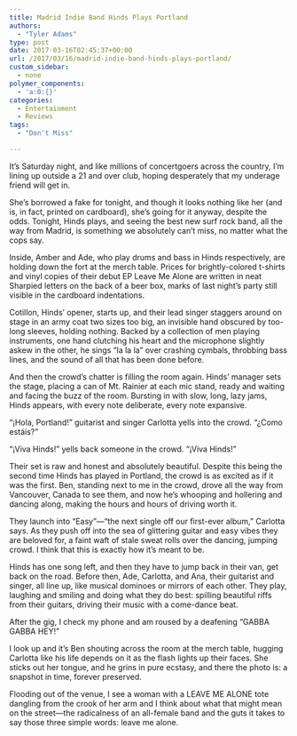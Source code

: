 ```yaml
---
title: Madrid Indie Band Hinds Plays Portland
authors: 
  - "Tyler Adams"
type: post
date: 2017-03-16T02:45:37+00:00
url: /2017/03/16/madrid-indie-band-hinds-plays-portland/
custom_sidebar:
  - none
polymer_components:
  - 'a:0:{}'
categories:
  - Entertainment
  - Reviews
tags:
  - "Don't Miss"

---
```

It’s Saturday night, and like millions of concertgoers across the country, I’m lining up outside a 21 and over club, hoping desperately that my underage friend will get in. 

She’s borrowed a fake for tonight, and though it looks nothing like her (and is, in fact, printed on cardboard), she’s going for it anyway, despite the odds. Tonight, Hinds plays, and seeing the best new surf rock band, all the way from Madrid, is something we absolutely can’t miss, no matter what the cops say.

Inside, Amber and Ade, who play drums and bass in Hinds respectively, are holding down the fort at the merch table. Prices for brightly-colored t-shirts and vinyl copies of their debut EP Leave Me Alone are written in neat Sharpied letters on the back of a beer box, marks of last night’s party still visible in the cardboard indentations.

Cotillon, Hinds’ opener, starts up, and their lead singer staggers around on stage in an army coat two sizes too big, an invisible hand obscured by too-long sleeves, holding nothing. Backed by a collection of men playing instruments, one hand clutching his heart and the microphone slightly askew in the other, he sings “la la la” over crashing cymbals, throbbing bass lines, and the sound of all that has been done before. 

And then the crowd’s chatter is filling the room again. Hinds’ manager sets the stage, placing a can of Mt. Rainier at each mic stand, ready and waiting and facing the buzz of the room. Bursting in with slow, long, lazy jams, Hinds appears, with every note deliberate, every note expansive.

“¡Hola, Portland!” guitarist and singer Carlotta yells into the crowd. “¿Como estáis?”

“¡Viva Hinds!” yells back someone in the crowd. “¡Viva Hinds!”

Their set is raw and honest and absolutely beautiful. Despite this being the second time Hinds has played in Portland, the crowd is as excited as if it was the first. Ben, standing next to me in the crowd, drove all the way from Vancouver, Canada to see them, and now he’s whooping and hollering and dancing along, making the hours and hours of driving worth it.

They launch into “Easy”—“the next single off our first-ever album,” Carlotta says. As they push off into the sea of glittering guitar and easy vibes they are beloved for, a faint waft of stale sweat rolls over the dancing, jumping crowd. I think that this is exactly how it’s meant to be.

Hinds has one song left, and then they have to jump back in their van, get back on the road. Before then, Ade, Carlotta, and Ana, their guitarist and singer, all line up, like musical dominoes or mirrors of each other. They play, laughing and smiling and doing what they do best: spilling beautiful riffs from their guitars, driving their music with a come-dance beat. 

After the gig, I check my phone and am roused by a deafening “GABBA GABBA HEY!”

I look up and it’s Ben shouting across the room at the merch table, hugging Carlotta like his life depends on it as the flash lights up their faces. She sticks out her tongue, and he grins in pure ecstasy, and there the photo is: a snapshot in time, forever preserved.

Flooding out of the venue, I see a woman with a LEAVE ME ALONE tote dangling from the crook of her arm and I think about what that might mean on the street—the radicalness of an all-female band and the guts it takes to say those three simple words: leave me alone.